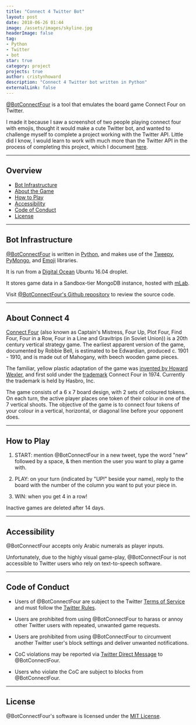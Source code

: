 ```yaml
---
title: "Connect 4 Twitter Bot"
layout: post
date: 2018-06-26 01:44
image: /assets/images/skyline.jpg
headerImage: false
tag:
- Python
- Twitter
- bot
star: true
category: project
projects: true
author: cristynhoward
description: "Connect 4 Twitter bot written in Python"
externalLink: false
---
```


[@BotConnectFour][1] is a tool that emulates the board game Connect Four on Twitter.

I made it because I saw a screenshot of two people playing connect four with emojis, thought it would make a cute Twitter bot, and wanted to challenge myself to complete a project working with the Twitter API. Little did I know, I would learn to work with much more than the Twitter API in the process of completing this project, which I document [here][16].

---

## Overview

- [Bot Infrastructure](#bot-infrastructure)
- [About the Game](#about-the-game)
- [How to Play](#how-to-play)
- [Accessibility](#accessibility)
- [Code of Conduct](#code-of-conduct)
- [License](#license)

---

## Bot Infrastructure

[@BotConnectFour][1] is written in [Python][2], and makes use of the [Tweepy][3], [PyMongo][4], and [Emoji][5] libraries.

It is run from a [Digital Ocean][6] Ubuntu 16.04 droplet.

It stores game data in a Sandbox-tier MongoDB instance, hosted with [mLab][7].

Visit [@BotConnectFour's Github repository][8] to review the source code.

---

## About Connect 4

[Connect Four][9] (also known as Captain's Mistress, Four Up, Plot Four, Find Four, Four in a Row, Four in a Line and Gravitrips (in Soviet Union)) is a 20th century vertical strategy game. The earliest apparent version of the game, documented by Robbie Bell, is estimated to be Edwardian, produced c. 1901 - 1910, and is made out of Mahogany, with beech wooden game pieces.

The familiar, yellow plastic adaptation of the game was [invented by Howard Wexler][10], and first sold under the [trademark][11] Connect Four in 1974. Currently the trademark is held by Hasbro, Inc.

The game consists of a 6 x 7 board design, with 2 sets of coloured tokens. On each turn, the active player places one token of their colour in one of the 7 vertical shoots. The objective of the game is to connect four tokens of your colour in a vertical, horizontal, or diagonal line before your opponent does.

---

## How to Play

1. START: mention @BotConnectFour in a new tweet, type the word "new" followed by a space, & then mention the user you want to play a game with.

2. PLAY: on your turn (indicated by "UP!" beside your name), reply to the board with the number of the column you want to put your piece in.

3. WIN: when you get 4 in a row!

Inactive games are deleted after 14 days.

---

## Accessibility

@BotConnectFour accepts only Arabic numerals as player inputs.

Unfortunately, due to the highly visual game-play, @BotConnectFour is not accessible to Twitter users who rely on text-to-speech software.

---

## Code of Conduct

* Users of @BotConnectFour are subject to the Twitter [Terms of Service][12] and must follow the [Twitter Rules][13].

* Users are prohibited from using @BotConnectFour to harass or annoy other Twitter users with repeated, unwanted game requests.

* Users are prohibited from using @BotConnectFour to circumvent another Twitter user's block settings and deliver unwanted notifications.

* CoC violations may be reported via [Twitter Direct Message][14] to @BotConnectFour.

* Users who violate the CoC are subject to blocks from @BotConnectFour.

---

## License

@BotConnectFour's software is licensed under the [MIT License][15].

[1]: https://www.twitter.com/BotConnectFour
[2]: https://www.python.org/about/
[3]: http://www.tweepy.org
[4]: https://pypi.org/project/pymongo/
[5]: https://pypi.org/project/emoji/
[6]: https://www.digitalocean.com
[7]: https://mlab.com/welcome/
[8]: https://www.github.com/cristynhoward/connectfour
[9]: https://en.wikipedia.org/wiki/Connect_Four
[10]: http://www.howardwexlertoys.com/bio/inventing-connect-four/
[11]: https://tsdr.uspto.gov/#caseNumber=73019915&caseType=SERIAL_NO&searchType=statusSearch
[12]: https://twitter.com/en/tos
[13]: https://help.twitter.com/en/rules-and-policies/twitter-rules
[14]: https://help.twitter.com/en/using-twitter/direct-messages
[15]: https://github.com/cristynhoward/connectfour/blob/master/LICENSE.txt
[16]: https://cristynhoward.github.io/building-bot-connect-four/
